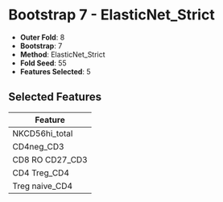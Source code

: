 # Bootstrap 7 - ElasticNet_Strict

- **Outer Fold**: 8
- **Bootstrap**: 7
- **Method**: ElasticNet_Strict
- **Fold Seed**: 55
- **Features Selected**: 5

## Selected Features

| Feature |
|---------|
| NKCD56hi_total |
| CD4neg_CD3 |
| CD8 RO CD27_CD3 |
| CD4 Treg_CD4 |
| Treg naive_CD4 |
